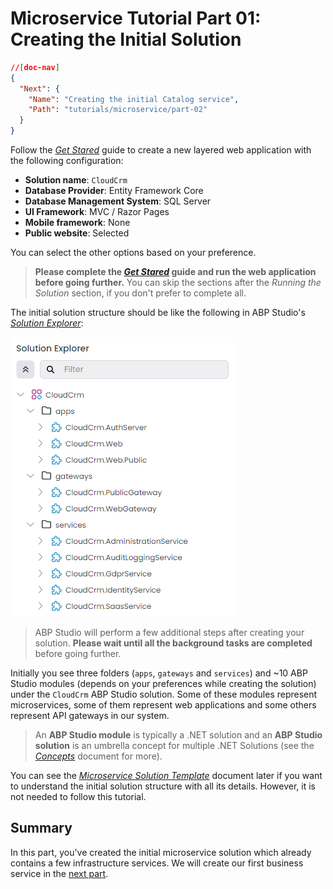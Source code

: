 # Microservice Tutorial Part 01: Creating the Initial Solution

````json
//[doc-nav]
{
  "Next": {
    "Name": "Creating the initial Catalog service",
    "Path": "tutorials/microservice/part-02"
  }
}
````

Follow the *[Get Stared](../../get-started/microservice.md)* guide to create a new layered web application with the following configuration:

* **Solution name**: `CloudCrm`
* **Database Provider**: Entity Framework Core
* **Database Management System**: SQL Server
* **UI Framework**: MVC / Razor Pages
* **Mobile framework**: None
* **Public website**: Selected

You can select the other options based on your preference.

> **Please complete the *[Get Stared](../../get-started/layered-web-application.md)* guide and run the web application before going further.** You can skip the sections after the *Running the Solution* section, if you don't prefer to complete all.

The initial solution structure should be like the following in ABP Studio's *[Solution Explorer](../../studio/solution-explorer.md)*:

![abp-studio-solution-explorer-initial-cloud-crm-microservice-solution](images/abp-studio-solution-explorer-initial-cloud-crm-microservice-solution.png)

> ABP Studio will perform a few additional steps after creating your solution. **Please wait until all the background tasks are completed** before going further.

Initially you see three folders (`apps`, `gateways` and `services`) and ~10 ABP Studio modules (depends on your preferences while creating the solution) under the `CloudCrm` ABP Studio solution. Some of these modules represent microservices, some of them represent web applications and some others represent API gateways in our system.

> An **ABP Studio module** is typically a .NET solution and an **ABP Studio solution** is an umbrella concept for multiple .NET Solutions (see the *[Concepts](../../studio/concepts.md)* document for more).

You can see the *[Microservice Solution Template](../../solution-templates/microservice/index.md)* document later if you want to understand the initial solution structure with all its details. However, it is not needed to follow this tutorial.

## Summary

In this part, you've created the initial microservice solution which already contains a few infrastructure services. We will create our first business service in the [next part](part-02.md).